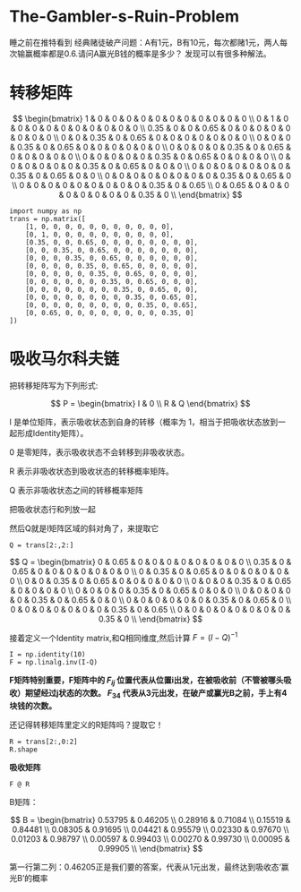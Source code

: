 # The-Gambler-s-Ruin-Problem
睡之前在推特看到 经典赌徒破产问题：A有1元，B有10元，每次都赌1元，两人每次输赢概率都是0.6.请问A赢光B钱的概率是多少？
发现可以有很多种解法。

# 转移矩阵

$$
\begin{bmatrix}
1 & 0 & 0 & 0 & 0 & 0 & 0 & 0 & 0 & 0 & 0 & 0 \\
0 & 1 & 0 & 0 & 0 & 0 & 0 & 0 & 0 & 0 & 0 & 0 \\
0.35 & 0 & 0 & 0.65 & 0 & 0 & 0 & 0 & 0 & 0 & 0 & 0 \\
0 & 0 & 0.35 & 0 & 0.65 & 0 & 0 & 0 & 0 & 0 & 0 & 0 \\
0 & 0 & 0 & 0.35 & 0 & 0.65 & 0 & 0 & 0 & 0 & 0 & 0 \\
0 & 0 & 0 & 0 & 0.35 & 0 & 0.65 & 0 & 0 & 0 & 0 & 0 \\
0 & 0 & 0 & 0 & 0 & 0.35 & 0 & 0.65 & 0 & 0 & 0 & 0 \\
0 & 0 & 0 & 0 & 0 & 0 & 0.35 & 0 & 0.65 & 0 & 0 & 0 \\
0 & 0 & 0 & 0 & 0 & 0 & 0 & 0.35 & 0 & 0.65 & 0 & 0 \\
0 & 0 & 0 & 0 & 0 & 0 & 0 & 0 & 0.35 & 0 & 0.65 & 0 \\
0 & 0 & 0 & 0 & 0 & 0 & 0 & 0 & 0 & 0.35 & 0 & 0.65 \\
0 & 0.65 & 0 & 0 & 0 & 0 & 0 & 0 & 0 & 0 & 0.35 & 0 \\
\end{bmatrix}
$$

```
import numpy as np
trans = np.matrix([
    [1, 0, 0, 0, 0, 0, 0, 0, 0, 0, 0, 0],
    [0, 1, 0, 0, 0, 0, 0, 0, 0, 0, 0, 0],
    [0.35, 0, 0, 0.65, 0, 0, 0, 0, 0, 0, 0, 0],
    [0, 0, 0.35, 0, 0.65, 0, 0, 0, 0, 0, 0, 0],
    [0, 0, 0, 0.35, 0, 0.65, 0, 0, 0, 0, 0, 0],
    [0, 0, 0, 0, 0.35, 0, 0.65, 0, 0, 0, 0, 0],
    [0, 0, 0, 0, 0, 0.35, 0, 0.65, 0, 0, 0, 0],
    [0, 0, 0, 0, 0, 0, 0.35, 0, 0.65, 0, 0, 0],
    [0, 0, 0, 0, 0, 0, 0, 0.35, 0, 0.65, 0, 0],
    [0, 0, 0, 0, 0, 0, 0, 0, 0.35, 0, 0.65, 0],
    [0, 0, 0, 0, 0, 0, 0, 0, 0, 0.35, 0, 0.65],
    [0, 0.65, 0, 0, 0, 0, 0, 0, 0, 0, 0.35, 0]
])

```

# 吸收马尔科夫链

把转移矩阵写为下列形式:

$$
P = \begin{bmatrix} I & 0 \\
R & Q \end{bmatrix}
$$

I 是单位矩阵，表示吸收状态到自身的转移（概率为 1，相当于把吸收状态放到一起形成Identity矩阵）。

0 是零矩阵，表示吸收状态不会转移到非吸收状态。

R 表示非吸收状态到吸收状态的转移概率矩阵。

Q 表示非吸收状态之间的转移概率矩阵


把吸收状态行和列放一起


然后Q就是I矩阵区域的斜对角了，来提取它

```
Q = trans[2:,2:]
```

$$
Q = \begin{bmatrix}
0 & 0.65 & 0 & 0 & 0 & 0 & 0 & 0 & 0 & 0 \\
0.35 & 0 & 0.65 & 0 & 0 & 0 & 0 & 0 & 0 & 0 \\
0 & 0.35 & 0 & 0.65 & 0 & 0 & 0 & 0 & 0 & 0 \\
0 & 0 & 0.35 & 0 & 0.65 & 0 & 0 & 0 & 0 & 0 \\
0 & 0 & 0 & 0.35 & 0 & 0.65 & 0 & 0 & 0 & 0 \\
0 & 0 & 0 & 0 & 0.35 & 0 & 0.65 & 0 & 0 & 0 \\
0 & 0 & 0 & 0 & 0 & 0.35 & 0 & 0.65 & 0 & 0 \\
0 & 0 & 0 & 0 & 0 & 0 & 0.35 & 0 & 0.65 & 0 \\
0 & 0 & 0 & 0 & 0 & 0 & 0 & 0.35 & 0 & 0.65 \\
0 & 0 & 0 & 0 & 0 & 0 & 0 & 0 & 0.35 & 0 \\
\end{bmatrix}
$$



接着定义一个Identity matrix,和Q相同维度,然后计算 $F = (I-Q)^{-1}$

```
I = np.identity(10)
F = np.linalg.inv(I-Q)
```

**F矩阵特别重要，F矩阵中的 $F_{ij}$ 位置代表从位置i出发，在被吸收前（不管被哪头吸收）期望经过j状态的次数。 $F_{34}$ 代表从3元出发，在破产或赢光B之前，手上有4块钱的次数。**

还记得转移矩阵里定义的R矩阵吗？提取它！

```
R = trans[2:,0:2]
R.shape
```
**吸收矩阵**

```
F @ R
```

B矩阵：

$$
B = \begin{bmatrix}
0.53795 & 0.46205 \\
0.28916 & 0.71084 \\
0.15519 & 0.84481 \\
0.08305 & 0.91695 \\
0.04421 & 0.95579 \\
0.02330 & 0.97670 \\
0.01203 & 0.98797 \\
0.00597 & 0.99403 \\
0.00270 & 0.99730 \\
0.00095 & 0.99905 \\
\end{bmatrix}
$$

第一行第二列：0.46205正是我们要的答案，代表从1元出发，最终达到吸收态‘赢光B’的概率
